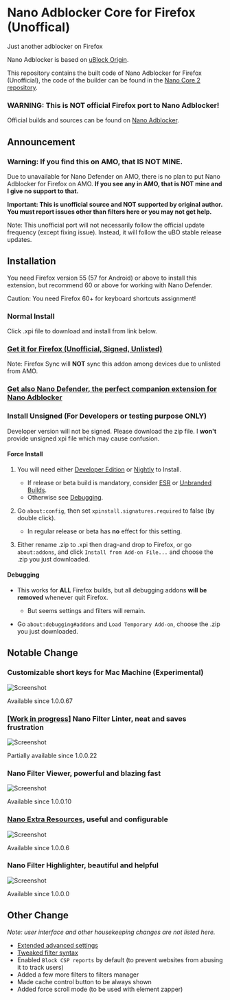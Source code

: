 # Nano Adblocker Core for Firefox (Unoffical)

Just another adblocker on Firefox

Nano Adblocker is based on [uBlock Origin](https://github.com/gorhill/uBlock).

This repository contains the built code of Nano Adblocker for Firefox 
(Unofficial), the code of the builder can be found in the
[Nano Core 2 repository](https://github.com/LiCybora/NanoCore2).

### WARNING: This is NOT official Firefox port to Nano Adblocker!

Official builds and sources can be found on [Nano Adblocker](https://github.com/NanoAdblocker/NanoCore). 

## Announcement

### Warning: If you find this on AMO, that IS NOT MINE.

Due to unavailable for Nano Defender on AMO, there is no plan to put Nano 
Adblocker for Firefox on AMO. **If you see any in AMO, that is NOT mine and
I give no support to that.**

**Important: This is unofficial source and NOT supported by original author. 
You must report issues other than filters here or you may not get help.**

Note: This unofficial port will not necessarily follow the official update 
frequency (except fixing issue). Instead, it will follow the uBO stable release 
updates. 

## Installation

You need Firefox version 55 (57 for Android) or above to install this extension, but recommend 
60 or above for working with Nano Defender.

Caution: You need Firefox 60+ for keyboard shortcuts assignment!

### Normal Install

Click .xpi file to download and install from link below.

### [Get it for Firefox (Unofficial, Signed, Unlisted)](https://github.com/LiCybora/NanoCoreFirefox/releases/)

Note: Firefox Sync will **NOT** sync this addon among devices due to unlisted 
from AMO.

### [Get also Nano Defender, the perfect companion extension for Nano Adblocker](https://jspenguin2017.github.io/uBlockProtector)

### Install Unsigned (For Developers or testing purpose ONLY)

Developer version will not be signed. Please download the zip file. I **won't**
provide unsigned xpi file which may cause confusion.

#### Force Install

 1. You will need either [Developer Edition](https://www.mozilla.org/firefox/developer/)
 or [Nightly](https://nightly.mozilla.org/) to Install.
 	 - If release or beta build is mandatory, consider
 	 [ESR](https://www.mozilla.org/en-US/firefox/organizations/) or
 	 [Unbranded Builds](https://wiki.mozilla.org/Add-ons/Extension_Signing#Unbranded_Builds). 
 	 - Otherwise see [Debugging](https://github.com/LiCybora/NanoCoreFirefox#debugging).

 2. Go `about:config`, then set `xpinstall.signatures.required` to false (by 
 double click).
 	 - In regular release or beta has **no** effect for this setting.

 3. Either rename .zip to .xpi then drag-and drop to Firefox, or go 
 `about:addons`, and click `Install from Add-on File...` and choose the .zip
 you just downloaded.

#### Debugging

 - This works for **ALL** Firefox builds, but all debugging addons **will be
 removed** whenever quit Firefox.
 	- But seems settings and filters will remain.

 - Go `about:debugging#addons` and `Load Temporary Add-on`, choose the .zip you
 just downloaded.

## Notable Change

### Customizable short keys for Mac Machine (Experimental)

![Screenshot](https://i.imgur.com/If3yfEe.png)

Available since 1.0.0.67

### \[[Work in progress](https://github.com/NanoAdblocker/NanoCore/issues/1)\] Nano Filter Linter, neat and saves frustration

![Screenshot](https://i.imgur.com/SStKkqq.png)

Partially available since 1.0.0.22

### Nano Filter Viewer, powerful and blazing fast

![Screenshot](https://i.imgur.com/fZh4Hqn.png)

Available since 1.0.0.10

### [Nano Extra Resources](https://github.com/NanoAdblocker/NanoFilters/blob/master/NanoFiltersSource/NanoResources.txt), useful and configurable

![Screenshot](https://i.imgur.com/0HIYf4d.png)

Available since 1.0.0.6

### Nano Filter Highlighter, beautiful and helpful

![Screenshot](https://i.imgur.com/KktoFJL.png)

Available since 1.0.0.0

## Other Change

*Note: user interface and other housekeeping changes are not listed here.*

- [Extended advanced settings](https://github.com/NanoAdblocker/NanoCore2/blob/master/notes/advanced_settings.md#advanced-settings)
- [Tweaked filter syntax](https://github.com/NanoAdblocker/NanoCore2/blob/master/notes/filter_syntax.md#filter-syntax)
- Enabled `Block CSP reports` by default (to prevent websites from abusing it
  to track users)
- Added a few more filters to filters manager
- Made cache control button to be always shown
- Added force scroll mode (to be used with element zapper)
